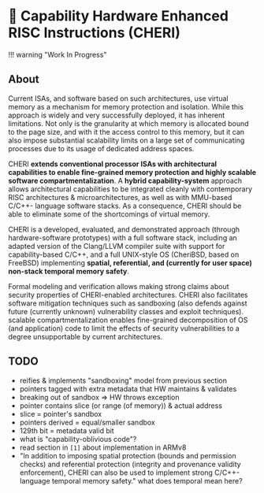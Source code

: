 # :cherries: Capability Hardware Enhanced RISC Instructions (CHERI)

!!! warning "Work In Progress"

## About

Current ISAs, and software based on such architectures, use virtual memory as a mechanism for memory protection and isolation. While this approach is widely and very successfully deployed, it has inherent limitations. Not only is the granularity at which memory is allocated bound to the page size, and with it the access control to this memory, but it can also impose substantial scalability limits on a large set of communicating processes due to its usage of dedicated address spaces.

CHERI **extends conventional processor ISAs with architectural capabilities to enable fine-grained memory protection and highly scalable software compartmentalization**. A **hybrid capability-system** approach allows architectural capabilities to be integrated cleanly with contemporary RISC architectures & microarchitectures, as well as with MMU-based C/C++- language software stacks. As a consequence, CHERI should be able to eliminate some of the shortcomings of virtual memory.

CHERI is a developed, evaluated, and demonstrated approach (through hardware-software prototypes) with a full software stack, including an adapted version of the Clang/LLVM compiler suite with support for capability-based C/C++, and a full UNIX-style OS (CheriBSD, based on FreeBSD) implementing **spatial, referential, and (currently for user space) non-stack temporal memory safety**.

Formal modeling and verification allows making strong claims about security properties of CHERI-enabled architectures. CHERI also facilitates software mitigation techniques such as sandboxing (also defends against future (currently unknown) vulnerability classes and exploit techniques). scalable compartmentalization enables fine-grained decomposition of OS (and application) code to limit the effects of security vulnerabilities to a degree unsupportable by current architectures.

## TODO

- reifies & implements "sandboxing" model from previous section
- pointers tagged with extra metadata that HW maintains & validates
- breaking out of sandbox => HW throws exception
- pointer contains slice (or range (of memory)) & actual address
- slice = pointer's sandbox
- pointers derived = equal/smaller sandbox
- 129th bit = metadata valid bit
- what is "capability-oblivious code"?
- read section in `[1]` about implementation in ARMv8
- "In addition to imposing spatial protection (bounds and permission checks) and referential protection (integrity and provenance validity enforcement), CHERI can also be used to implement strong C/C++-language temporal memory safety." what does temporal mean here?
